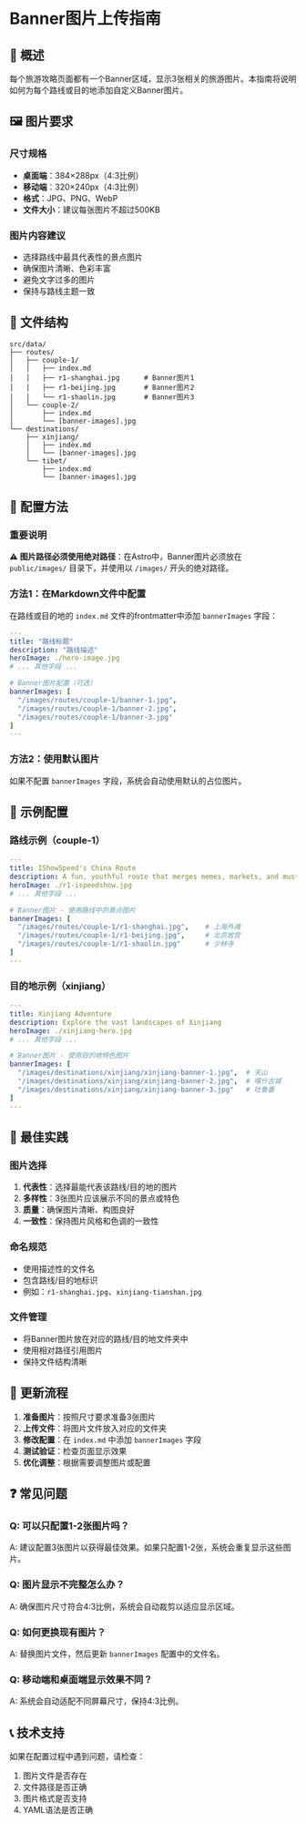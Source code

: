 # Banner图片上传指南

## 📸 概述

每个旅游攻略页面都有一个Banner区域，显示3张相关的旅游图片。本指南将说明如何为每个路线或目的地添加自定义Banner图片。

## 🖼️ 图片要求

### **尺寸规格**
- **桌面端**：384×288px（4:3比例）
- **移动端**：320×240px（4:3比例）
- **格式**：JPG、PNG、WebP
- **文件大小**：建议每张图片不超过500KB

### **图片内容建议**
- 选择路线中最具代表性的景点图片
- 确保图片清晰、色彩丰富
- 避免文字过多的图片
- 保持与路线主题一致

## 📁 文件结构

```
src/data/
├── routes/
│   ├── couple-1/
│   │   ├── index.md
│   │   ├── r1-shanghai.jpg      # Banner图片1
│   │   ├── r1-beijing.jpg       # Banner图片2
│   │   └── r1-shaolin.jpg       # Banner图片3
│   └── couple-2/
│       ├── index.md
│       └── [banner-images].jpg
└── destinations/
    ├── xinjiang/
    │   ├── index.md
    │   └── [banner-images].jpg
    └── tibet/
        ├── index.md
        └── [banner-images].jpg
```

## 🔧 配置方法

### **重要说明**
⚠️ **图片路径必须使用绝对路径**：在Astro中，Banner图片必须放在 `public/images/` 目录下，并使用以 `/images/` 开头的绝对路径。

### **方法1：在Markdown文件中配置**

在路线或目的地的 `index.md` 文件的frontmatter中添加 `bannerImages` 字段：

```yaml
---
title: "路线标题"
description: "路线描述"
heroImage: ./hero-image.jpg
# ... 其他字段 ...

# Banner图片配置（可选）
bannerImages: [
  "/images/routes/couple-1/banner-1.jpg",
  "/images/routes/couple-1/banner-2.jpg", 
  "/images/routes/couple-1/banner-3.jpg"
]
---
```

### **方法2：使用默认图片**

如果不配置 `bannerImages` 字段，系统会自动使用默认的占位图片。

## 📝 示例配置

### **路线示例（couple-1）**

```yaml
---
title: IShowSpeed's China Route
description: A fun, youthful route that merges memes, markets, and must-sees.
heroImage: ./r1-ispeedshow.jpg
# ... 其他字段 ...

# Banner图片 - 使用路线中的景点图片
bannerImages: [
  "/images/routes/couple-1/r1-shanghai.jpg",    # 上海外滩
  "/images/routes/couple-1/r1-beijing.jpg",     # 北京故宫
  "/images/routes/couple-1/r1-shaolin.jpg"      # 少林寺
]
---
```

### **目的地示例（xinjiang）**

```yaml
---
title: Xinjiang Adventure
description: Explore the vast landscapes of Xinjiang
heroImage: ./xinjiang-hero.jpg
# ... 其他字段 ...

# Banner图片 - 使用目的地特色图片
bannerImages: [
  "/images/destinations/xinjiang/xinjiang-banner-1.jpg",  # 天山
  "/images/destinations/xinjiang/xinjiang-banner-2.jpg",  # 喀什古城
  "/images/destinations/xinjiang/xinjiang-banner-3.jpg"   # 吐鲁番
]
---
```

## 🎯 最佳实践

### **图片选择**
1. **代表性**：选择最能代表该路线/目的地的图片
2. **多样性**：3张图片应该展示不同的景点或特色
3. **质量**：确保图片清晰、构图良好
4. **一致性**：保持图片风格和色调的一致性

### **命名规范**
- 使用描述性的文件名
- 包含路线/目的地标识
- 例如：`r1-shanghai.jpg`、`xinjiang-tianshan.jpg`

### **文件管理**
- 将Banner图片放在对应的路线/目的地文件夹中
- 使用相对路径引用图片
- 保持文件结构清晰

## 🔄 更新流程

1. **准备图片**：按照尺寸要求准备3张图片
2. **上传文件**：将图片文件放入对应的文件夹
3. **修改配置**：在 `index.md` 中添加 `bannerImages` 字段
4. **测试验证**：检查页面显示效果
5. **优化调整**：根据需要调整图片或配置

## ❓ 常见问题

### **Q: 可以只配置1-2张图片吗？**
A: 建议配置3张图片以获得最佳效果。如果只配置1-2张，系统会重复显示这些图片。

### **Q: 图片显示不完整怎么办？**
A: 确保图片尺寸符合4:3比例，系统会自动裁剪以适应显示区域。

### **Q: 如何更换现有图片？**
A: 替换图片文件，然后更新 `bannerImages` 配置中的文件名。

### **Q: 移动端和桌面端显示效果不同？**
A: 系统会自动适配不同屏幕尺寸，保持4:3比例。

## 📞 技术支持

如果在配置过程中遇到问题，请检查：
1. 图片文件是否存在
2. 文件路径是否正确
3. 图片格式是否支持
4. YAML语法是否正确 